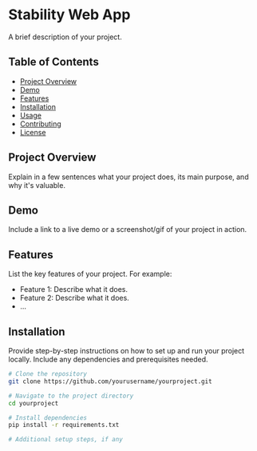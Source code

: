 # Stability Web App

A brief description of your project.

## Table of Contents

- [Project Overview](#project-overview)
- [Demo](#demo)
- [Features](#features)
- [Installation](#installation)
- [Usage](#usage)
- [Contributing](#contributing)
- [License](#license)

## Project Overview

Explain in a few sentences what your project does, its main purpose, and why it's valuable.

## Demo

Include a link to a live demo or a screenshot/gif of your project in action.

## Features

List the key features of your project. For example:

- Feature 1: Describe what it does.
- Feature 2: Describe what it does.
- ...

## Installation

Provide step-by-step instructions on how to set up and run your project locally. Include any dependencies and prerequisites needed.

```bash
# Clone the repository
git clone https://github.com/yourusername/yourproject.git

# Navigate to the project directory
cd yourproject

# Install dependencies
pip install -r requirements.txt

# Additional setup steps, if any
